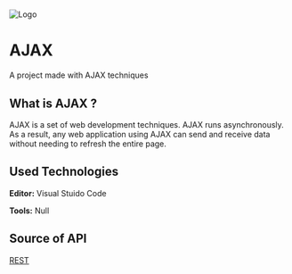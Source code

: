 # 
![Logo](https://upload.wikimedia.org/wikipedia/commons/a/a1/AJAX_logo_by_gengns.svg)

    
# AJAX

A project made with AJAX techniques

## What is AJAX ?

AJAX is a set of web development techniques. AJAX runs asynchronously. 
As a result, any web application using AJAX can send and receive data without needing
to refresh the entire page.

  
## Used Technologies

**Editor:** Visual Stuido Code

**Tools:** Null

  
## Source of API

[REST](https://restcountries.com/)

  
